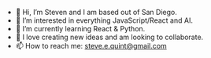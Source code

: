 - 👋 Hi, I’m Steven and I am based out of San Diego.
- 👀 I’m interested in everything JavaScript/React and AI.
- 🌱 I’m currently learning React & Python.
- 💞️ I love creating new ideas and am looking to collaborate.
- 📫 How to reach me: steve.e.quint@gmail.com

<!---
sequint/sequint is a ✨ special ✨ repository because its `README.md` (this file) appears on your GitHub profile.
You can click the Preview link to take a look at your changes.
--->
